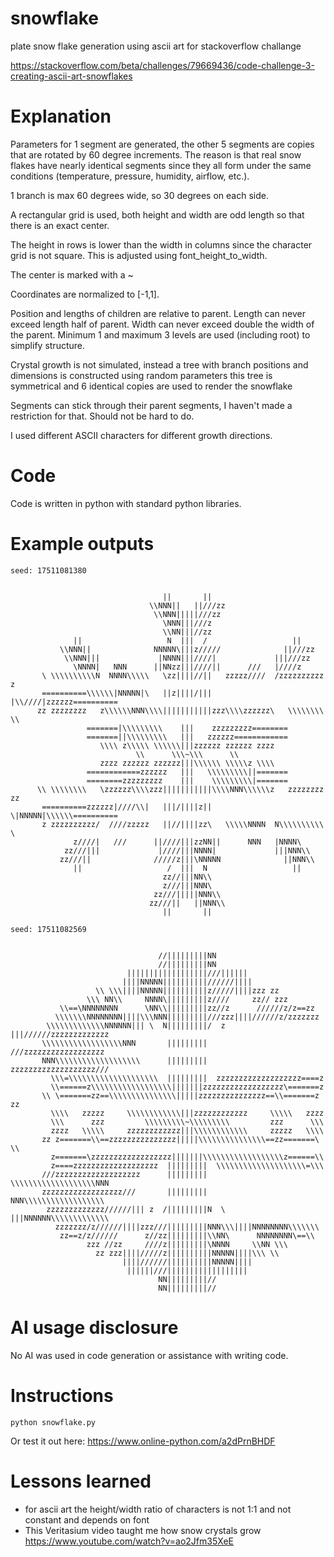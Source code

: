 # snowflake

plate snow flake generation using ascii art for stackoverflow challange

https://stackoverflow.com/beta/challenges/79669436/code-challenge-3-creating-ascii-art-snowflakes


# Explanation

Parameters for 1 segment are generated, the other 5 segments are copies that are rotated by 60 degree increments. The reason is that real snow flakes have nearly identical segments since they all form under the same conditions (temperature, pressure, humidity, airflow, etc.).

1 branch is max 60 degrees wide, so 30 degrees on each side.

A rectangular grid is used, both height and width are odd length so that there is an exact center.

The height in rows is lower than the width in columns since the character grid is not square. This is adjusted using font_height_to_width.

The center is marked with a ~

Coordinates are normalized to [-1,1].

Position and lengths of children are relative to parent. Length can never exceed length half of parent. Width can never exceed double the width of the parent. Minimum 1 and maximum 3 levels are used (including root) to simplify structure.

Crystal growth is not simulated, instead a tree with branch positions and dimensions is constructed using random parameters this tree is symmetrical and 6 identical copies are used to render the snowflake

Segments can stick through their parent segments, I haven't made a restriction for that. Should not be hard to do.

I used different ASCII characters for different growth directions.


# Code

Code is written in python with standard python libraries.

# Example outputs

```
seed: 17511081380


                                  ||       ||
                               \\NNN||   ||///zz
                                \\NNN|||||///zz
                                  \NNN|||///z
                                  \\NN|||//zz
              ||                   N  |||  /                   ||
           \\NNN||              NNNNN\|||z/////              ||///zz
            \\NNN|||             |NNNN|||////|             |||///zz
              \NNNN|   NNN      ||NNzz|||////||      ///   |////z
       \ \\\\\\\\\\N  NNNN\\\\\   \zz||||//||   zzzzz////  /zzzzzzzzzz z
       ==========\\\\\\|NNNNN|\   ||z||||/|||   |\\////|zzzzzz==========
      zz zzzzzzzz   z\\\\\\NNN\\\\|||||||||||zzz\\\\zzzzzz\   \\\\\\\\ \\
                 =======|\\\\\\\\\    |||    zzzzzzzzz========
                 =======||\\\\\\\\\   |||   zzzzzz============
                    \\\\ z\\\\\ \\\\\\|||zzzzzz zzzzzz zzzz
                            \\      \\\~\\\      \\
                    zzzz zzzzzz zzzzzz|||\\\\\\ \\\\\z \\\\
                 ============zzzzzz   |||   \\\\\\\\\||=======
                 ========zzzzzzzzz    |||    \\\\\\\\\|=======
      \\ \\\\\\\\   \zzzzzz\\\\zzz|||||||||||\\\\NNN\\\\\\z   zzzzzzzz zz
       ==========zzzzzz|////\\|   |||/||||z||   \|NNNNN|\\\\\\==========
       z zzzzzzzzzz/  ////zzzzz   ||//||||zz\   \\\\\NNNN  N\\\\\\\\\\ \
              z////|   ///      ||////|||zzNN||      NNN   |NNNN\
            zz///|||             |////|||NNNN|             |||NNN\\
           zz///||              /////z|||\NNNNN              ||NNN\\
              ||                   /  |||  N                   ||
                                  zz//|||NN\\
                                  z///|||NNN\
                                zz///|||||NNN\\
                               zz///||   ||NNN\\
                                  ||       ||
```

```
seed: 17511082569


                                 //|||||||||NN
                                 //|||||||||NN
                          ||||||||||||||||||///||||||
                         ||||NNNNN||||||||||//////||||
                   \\ \\\||||NNNNN||||||||||z/////||||zzz zz
                 \\\ NN\\     NNNN\|||||||||z////     zz// zzz
           \\==\NNNNNNNN      \NN\\|||||||||zz//z      //////z/z==zz
          \\\\\\\NNNNNNNN||||\\\NNN|||||||||///zzz||||//////z/zzzzzzz
        \\\\\\\\\\\\\NNNNNN||| \  N|||||||||/  z |||//////zzzzzzzzzzzzz
       \\\\\\\\\\\\\\\\\\NNN       |||||||||       ///zzzzzzzzzzzzzzzzzz
       NNN\\\\\\\\\\\\\\\\\\\      |||||||||      zzzzzzzzzzzzzzzzzzz///
         \\\=\\\\\\\\\\\\\\\\\\\\  |||||||||  zzzzzzzzzzzzzzzzzzz====z
         \\======z\\\\\\\\\\\\\\\\\\|||||||zzzzzzzzzzzzzzzzzz\=======z
       \\ \=======zz==\\\\\\\\\\\\\\\|||||zzzzzzzzzzzzzzz==\\=======z zz
         \\\\   zzzzz     \\\\\\\\\\\\|||zzzzzzzzzzzz     \\\\\   zzzz
         \\\      zzz         \\\\\\\\\~\\\\\\\\\         zzz      \\\
         zzzz   \\\\\     zzzzzzzzzzzz|||\\\\\\\\\\\\     zzzzz   \\\\
       zz z=======\\==zzzzzzzzzzzzzzz|||||\\\\\\\\\\\\\\\==zz=======\ \\
         z=======\zzzzzzzzzzzzzzzzzz|||||||\\\\\\\\\\\\\\\\\\z======\\
         z====zzzzzzzzzzzzzzzzzzz  |||||||||  \\\\\\\\\\\\\\\\\\\\=\\\
       ///zzzzzzzzzzzzzzzzzzz      |||||||||      \\\\\\\\\\\\\\\\\\\NNN
       zzzzzzzzzzzzzzzzzz///       |||||||||       NNN\\\\\\\\\\\\\\\\\\
        zzzzzzzzzzzzz//////||| z  /|||||||||N  \ |||NNNNNN\\\\\\\\\\\\\
          zzzzzzz/z//////||||zzz///|||||||||NNN\\\||||NNNNNNNN\\\\\\\
           zz==z/z//////      z//zz|||||||||\\NN\      NNNNNNNN\==\\
                 zzz //zz     ////z|||||||||\NNNN     \\NN \\\
                   zz zzz||||/////z||||||||||NNNNN||||\\\ \\
                         ||||//////||||||||||NNNNN||||
                          ||||||///||||||||||||||||||
                                 NN|||||||||//
                                 NN|||||||||//
```

# AI usage disclosure
No AI was used in code generation or assistance with writing code.

# Instructions

```
python snowflake.py
```
Or test it out here: https://www.online-python.com/a2dPrnBHDF

# Lessons learned

- for ascii art the height/width ratio of characters is not 1:1 and not constant and depends on font
- This Veritasium video taught me how snow crystals grow https://www.youtube.com/watch?v=ao2Jfm35XeE